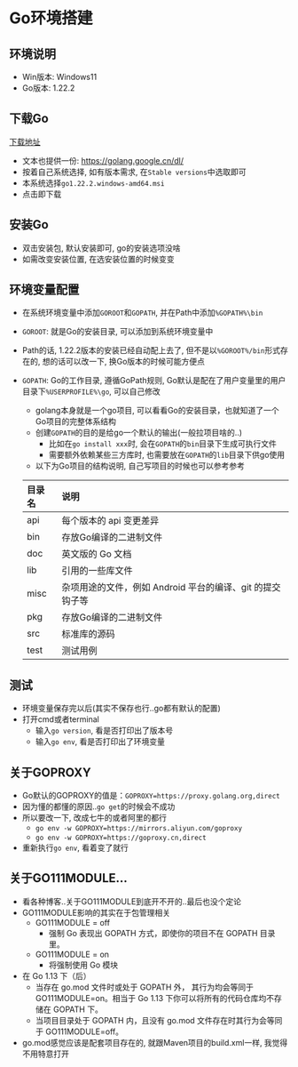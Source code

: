 # Go环境搭建

## 环境说明

- Win版本: Windows11
- Go版本: 1.22.2

## 下载Go

[下载地址](https://golang.google.cn/dl/)

- 文本也提供一份: https://golang.google.cn/dl/
- 按着自己系统选择, 如有版本需求, 在`Stable versions`中选取即可
- 本系统选择`go1.22.2.windows-amd64.msi`
- 点击即下载

## 安装Go

- 双击安装包, 默认安装即可, go的安装选项没啥
- 如需改变安装位置, 在选安装位置的时候变变

## 环境变量配置

- 在系统环境变量中添加`GOROOT`和`GOPATH`, 并在Path中添加`%GOPATH%\bin`
- `GOROOT`: 就是Go的安装目录, 可以添加到系统环境变量中
- Path的话, 1.22.2版本的安装已经自动配上去了, 但不是以`%GOROOT%/bin`形式存在的, 想的话可以改一下, 换Go版本的时候可能方便点
- `GOPATH`: Go的工作目录, 遵循GoPath规则, Go默认是配在了用户变量里的用户目录下`%USERPROFILE%\go`, 可以自己修改
  - golang本身就是一个go项目, 可以看看Go的安装目录，也就知道了一个Go项目的完整体系结构
  - 创建`GOPATH`的目的是给go一个默认的输出(一般拉项目啥的..)
    - 比如在`go install xxx`时, 会在`GOPATH`的`bin`目录下生成可执行文件
    - 需要额外依赖某些三方库时, 也需要放在`GOPATH`的`lib`目录下供go使用
  - 以下为Go项目的结构说明, 自己写项目的时候也可以参考参考

  | 目录名 | 说明                                                      |
  | :----- | :-------------------------------------------------------- |
  | api    | 每个版本的 api 变更差异                                   |
  | bin    | 存放Go编译的二进制文件                                    |
  | doc    | 英文版的 Go 文档                                          |
  | lib    | 引用的一些库文件                                          |
  | misc   | 杂项用途的文件，例如 Android 平台的编译、git 的提交钩子等 |
  | pkg    | 存放Go编译的二进制文件                                    |
  | src    | 标准库的源码                                              |
  | test   | 测试用例                                                  |




## 测试

- 环境变量保存完以后(其实不保存也行..go都有默认的配置)
- 打开cmd或者terminal
  - 输入`go version`, 看是否打印出了版本号
  - 输入`go env`, 看是否打印出了环境变量

## 关于GOPROXY

- Go默认的GOPROXY的值是：`GOPROXY=https://proxy.golang.org,direct`
- 因为懂的都懂的原因..`go get`的时候会不成功
- 所以要改一下, 改成七牛的或者阿里的都行
  - `go env -w GOPROXY=https://mirrors.aliyun.com/goproxy`
  - `go env -w GOPROXY=https://goproxy.cn,direct`
- 重新执行`go env`, 看着变了就行

## 关于GO111MODULE...

- 看各种博客..关于GO111MODULE到底开不开的..最后也没个定论
- GO111MODULE影响的其实在于包管理相关
  - GO111MODULE = off
    - 强制 Go 表现出 GOPATH 方式，即使你的项目不在 GOPATH 目录里。
  - GO111MODULE = on
    - 将强制使用 Go 模块
- 在 Go 1.13 下（后）
  - 当存在 go.mod 文件时或处于 GOPATH 外， 其行为均会等同于 GO111MODULE=on。相当于 Go 1.13 下你可以将所有的代码仓库均不存储在 GOPATH 下。
  - 当项目目录处于 GOPATH 内，且没有 go.mod 文件存在时其行为会等同于 GO111MODULE=off。
- go.mod感觉应该是配套项目存在的, 就跟Maven项目的build.xml一样, 我觉得不用特意打开
